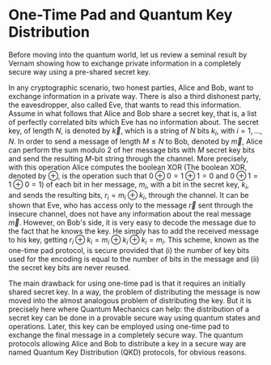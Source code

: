# One-Time Pad and Quantum Key Distribution

Before moving into the quantum world, let us review a seminal
result by Vernam showing how to exchange private information in a
completely secure way using a pre-shared secret key.

In any cryptographic scenario, two honest parties, Alice and Bob,
want to exchange information in a private way. There is also a
third dishonest party, the eavesdropper, also called Eve, that
wants to read this information. Assume in what follows that Alice
and Bob share a secret key, that is, a list of perfectly
correlated bits which Eve has no information about. The secret
key, of length $N$, is denoted by $\vec k$, which is a string of
$N$ bits $k_i$, with $i=1,\ldots,N$. In order to send a message of
length $M\leq N$ to Bob, denoted by $\vec m$, Alice can perform
the sum modulo 2 of her message bits with $M$ secret key bits and
send the resulting $M$-bit string through the channel. More
precisely, with this operation Alice computes the boolean
XOR (The boolean XOR, denoted by $\oplus$, is the
operation such that $0\oplus 0=1\oplus 1=0$ and $0\oplus 1=1\oplus
0=1$) of each bit in her message, $m_i$, with a bit in the secret
key, $k_i$, and sends the resulting bits, $r_i=m_i\oplus k_i$,
through the channel. It can be shown that Eve, who has access only to
the message $\vec r$ sent through the insecure channel, does not
have any information about the real message $\vec m$. However, on
Bob's side, it is very easy to decode the message due to the fact
that he knows the key. He simply has to add the received message
to his key, getting $r_i\oplus k_i=m_i\oplus k_i\oplus k_i=m_i$.
This scheme, known as the one-time pad
protocol, is secure provided that (i) the number of key bits used
for the encoding is equal to the number of bits in the message and
(ii) the secret key bits are never reused.

The main drawback for using one-time pad is that it requires an
initially shared secret key. In a way, the problem of distributing
the message is now moved into the almost analogous problem of
distributing the key. But it is precisely here where Quantum
Mechanics can help: the distribution of a secret key can be done
in a provable secure way using quantum states and operations.
Later, this key can be employed using one-time pad to exchange the
final message in a completely secure way. The quantum protocols
allowing Alice and Bob to distribute a key in a secure way are named Quantum Key
Distribution (QKD) protocols, for obvious reasons.



